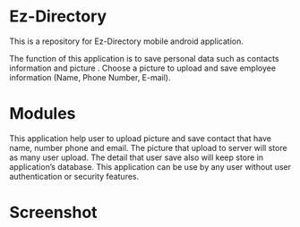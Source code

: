 # Ez-Directory
This is a repository for Ez-Directory mobile android application.

The function of this application is to save personal data such as contacts information and picture . Choose a picture to upload and save employee information (Name, Phone Number, E-mail).

# Modules
This application help user to upload picture and save contact that have name, number phone and email.
The picture that upload to server will store as many user upload.
The detail that user save also will keep store in application’s database.
This application can be use by any user without user authentication or security features.

# Screenshot
